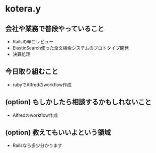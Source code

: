 # kotera.y

## 会社や業務で普段やっていること

- Railsの辛口レビュー
- ElasticSearch使った全文検索システムのプロトタイプ開発
- 決算処理

## 今日取り組むこと

- rubyでAlfredのworkflow作成

## (option) もしかしたら相談するかもしれないこと

- Alfredのworkflow作成

## (option) 教えてもいいよという領域

- Railsなら多少分かります
